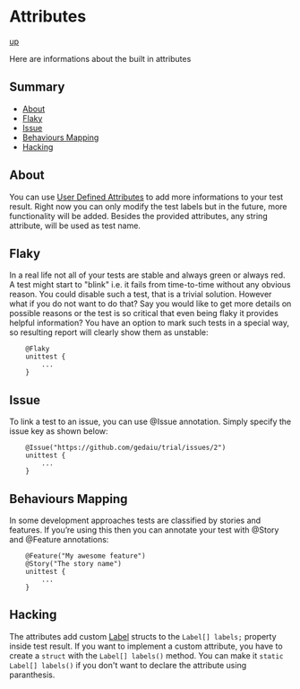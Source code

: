 # Attributes

[up](../README.md)

Here are informations about the built in attributes

## Summary

  - [About](#about)
  - [Flaky](#flaky)
  - [Issue](#issue)
  - [Behaviours Mapping](#behaviours-mapping)
  - [Hacking](#hacking)

## About
You can use [User Defined Attributes](http://dlang.org/spec/attribute.html#uda) to add more
informations to your test result. Right now you can only modify the test labels but in the 
future, more functionality will be added. Besides the provided attributes, any string attribute, will be used as test name.

## Flaky
In a real life not all of your tests are stable and always green or always red. A test might start to "blink" i.e. it fails 
from time-to-time without any obvious reason. You could disable such a test, that is a trivial solution. However what if 
you do not want to do that? Say you would like to get more details on possible reasons or the test is so critical that 
even being flaky it provides helpful information? You have an option to mark such tests in a special way, so resulting 
report will clearly show them as unstable:

```
    @Flaky
    unittest {
        ...
    }
```

## Issue
To link a test to an issue, you can use @Issue annotation. Simply specify the issue key as shown below:

```
    @Issue("https://github.com/gedaiu/trial/issues/2")
    unittest {
        ...
    }
```

## Behaviours Mapping
In some development approaches tests are classified by stories and features. If you’re using this then you can annotate 
your test with @Story and @Feature annotations:

```
    @Feature("My awesome feature")
    @Story("The story name")
    unittest {
        ...
    }
```

## Hacking
The attributes add custom [Label](http://trial.szabobogdan.com/api/trial/interfaces/Label.html) structs to the `Label[] labels;` property inside test result. If you want to implement a custom
attribute, you have to create a `struct` with the `Label[] labels()` method. You can make it `static Label[] labels()` if you don't want to declare the attribute using paranthesis.